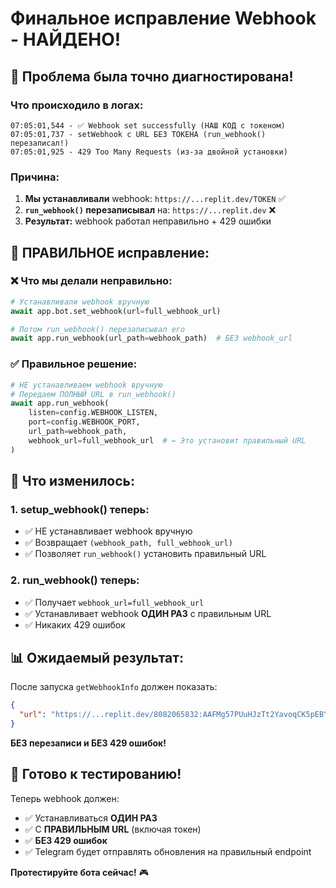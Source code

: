 # Финальное исправление Webhook - НАЙДЕНО!

## 🎯 **Проблема была точно диагностирована!**

### Что происходило в логах:
```
07:05:01,544 - ✅ Webhook set successfully (НАШ КОД с токеном)
07:05:01,737 - setWebhook с URL БЕЗ ТОКЕНА (run_webhook() перезаписал!)
07:05:01,925 - 429 Too Many Requests (из-за двойной установки)
```

### Причина:
1. **Мы устанавливали** webhook: `https://...replit.dev/TOKEN` ✅
2. **`run_webhook()` перезаписывал** на: `https://...replit.dev` ❌
3. **Результат:** webhook работал неправильно + 429 ошибки

## 🔧 **ПРАВИЛЬНОЕ исправление:**

### ❌ Что мы делали неправильно:
```python
# Устанавливали webhook вручную
await app.bot.set_webhook(url=full_webhook_url)

# Потом run_webhook() перезаписывал его
await app.run_webhook(url_path=webhook_path)  # БЕЗ webhook_url
```

### ✅ Правильное решение:
```python
# НЕ устанавливаем webhook вручную
# Передаем ПОЛНЫЙ URL в run_webhook()
await app.run_webhook(
    listen=config.WEBHOOK_LISTEN,
    port=config.WEBHOOK_PORT,
    url_path=webhook_path,
    webhook_url=full_webhook_url  # ← Это установит правильный URL
)
```

## 🎯 **Что изменилось:**

### 1. **setup_webhook()** теперь:
- ✅ НЕ устанавливает webhook вручную
- ✅ Возвращает `(webhook_path, full_webhook_url)`
- ✅ Позволяет `run_webhook()` установить правильный URL

### 2. **run_webhook()** теперь:
- ✅ Получает `webhook_url=full_webhook_url`
- ✅ Устанавливает webhook **ОДИН РАЗ** с правильным URL
- ✅ Никаких 429 ошибок

## 📊 **Ожидаемый результат:**

После запуска `getWebhookInfo` должен показать:
```json
{
  "url": "https://...replit.dev/8082065832:AAFMg57PUuHJzTt2YavoqCK5pEBYlhpVdYg"
}
```

**БЕЗ перезаписи и БЕЗ 429 ошибок!**

## 🚀 **Готово к тестированию!**

Теперь webhook должен:
- ✅ Устанавливаться **ОДИН РАЗ**
- ✅ С **ПРАВИЛЬНЫМ URL** (включая токен)
- ✅ **БЕЗ 429 ошибок**
- ✅ Telegram будет отправлять обновления на правильный endpoint

**Протестируйте бота сейчас!** 🎮 